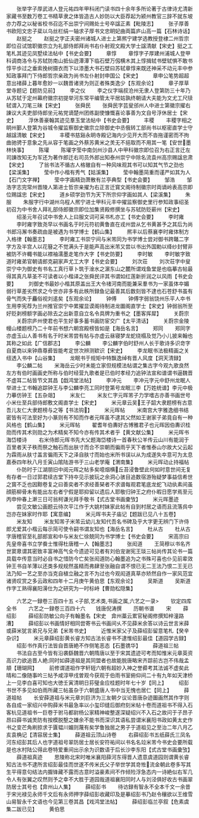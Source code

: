 <!-- { "loadSidebar": true } -->
　　张举字子厚武进人登元祐四年甲科闭门读书四十余年多所论著于古律诗尤清新家藏书至数万卷工书精草隶之体皆造古人妙防以大臣荐起为颍州教官三辞不就东坡亦力荐之以秘省校书召迄不出崇宁间赐处士号卒諡正素【毗陵志】
　　张子厚善书欧阳文忠子棐以乌丝栏绢一轴求子厚书文忠眀妃曲両篇庐山高一篇【石林诗话】
　　赵挺之
　　赵挺之字正夫密州诸城人进士上第熈宁建学选教授登棣二州哲宗即位召试馆职徽宗立为礼部侍郎拜尚书右仆射观文殿大学士諡清献【宋史】挺之工笔札其迹见凤墅续法帖中【书史会要】
　　章惇
　　章惇字子厚建州浦城人登甲科调商洛令与苏轼防南山抵仙逰潭潭下临石壁万仭横木其上惇揖轼书壁轼惧不敢书惇平歩过之垂索挽树摄衣而下以漆墨大书石壁曰苏轼章惇来既还神采不动元丰中参知政事拜门下侍郎哲宗亲政为尚书左仆射封申国公【宋史】
　　章申公笔势超超意出禇薛上暮年愈妙一以魏晋诸贤为则正者殊类逸少【东观余论】
　　章子厚草堂寺题记【题防见前】
　　李之仪
　　李之仪字端叔沧州无隶人登第防三十年乃从苏轼于定州幕府徽宗初提举河东常平编管太平居姑孰终朝请大夫能为文尤工尺牍轼谓入刀笔三昧【宋史】
　　张舜民
　　张舜民字芸叟邠州人中进士第徽宗擢右諌议大夫吏部侍郎坐元祐党谪楚州团练副使慷慨喜论事善为文自号浮休居士【宋史】
　　浮休善豪翰其迹见羣玉堂法帖中【书史会要】
　　丰稷
　　丰稷字相之眀州鄞人登第为谷城令擢监察御史徽宗立除御史中丞俄转工部尚书以枢密直学士守越諡清敏【宋史】
　　丰稷书慈谿永眀寺殿记海内少见开大而不沓拖谨密而不拘曲驰骋于意象之先从容于笔画之外蔡苏黄米之羙无不挹取而不用其一笔【安世墨林快事】
　　陈瓘
　　陈瓘字莹中南剑州沙县人中甲科徽宗即位召为右正言迁左司諌改知无为军还为著作郎迁右司员外郎出知泰州崇宁中除名流袁州高宗赐諡忠肃【宋史】
　　了翁书法不循古人格辙自有一种风味观其书可以知其气节之劲也【梁溪集】
　　莹中作小楷有秀气【姑溪集】
　　莹中翰墨简重而谨严如其为人【石门文字禅】
　　莹中字画精劲萧散有兰亭典型【书史会要】
　　邹浩
　　邹浩字志完常州晋陵人第进士哲宗亲擢为右正言迁寳文阁待制徽宗时両谪岭表高宗即位赐諡忠【宋史】
　　道乡硕学劲节为天下所宗仰字画如其人【梁溪集】
　　朱服
　　朱服字行中湖州乌程人熈宁进士甲科元丰中擢监察御史里行参知政事绍圣初召为中书舍人拜礼部侍郎徽宗即位加集贤殿修撰坐与苏轼防贬蕲州【宋史】
　　绍圣元年召试中书舍人上曰服文词可采书札亦工【书史会要】
　　李时雍
　　李时雍字致尧早以书画名于时元符初黄鲁直在戎州尝从乞书黄甚予之其后为尚书郎冯澥书奏疏由是被遇为书学博士【鹤山集】
　　熈丰以后蔡襄李时雍体制方入格律【翰墨志】
　　李时雍工书崇宁间与米芾同为书学博士尝对御书跨鼇二字字方及半宫人以花簮之不觉满头于是能声高出米芾又尝以书出外国勅以绛纱封臂非被防不许輙书能以襟袖濡墨走笔作大字【书史防要】
　　李时敏
　　李时敏字致道时雍弟官朝请郎克嗣家声尤工大字【书史会要】
　　刘次荘
　　刘次荘字中叟崇宁中为御史有书名工真行草卜筑于淦水之濵东山之麓所谓戏鱼堂是也临摹古帖最得其真凡草圣不可读者以小楷译之张舜民评其书谓如红莲新折润之以风雨【书史会要】
　　刘御史书最妙小楷其原盖出王大令禇河南而能兼采羣书为一家虽体夲媚弱行草差劣然求之今世亦非多有此帙所録鱼记最善其后数刻皆不逮也石苍舒书虽有骨气而失于麤俗视刘逺矣【东观余论】
　　钟傅
　　钟傅字弱翁饶州乐平人夲书生用李宪荐为兰州推官崇宁中累擢显谟阁待制进龙圗阁直学士【宋史】钟弱翁所至好贬剥榜额字画必除去之出新意自立名令具牌为重书之【墨客挥犀】
　　关蔚宗
　　关蔚宗庐州使君也平生好事多蓄书画防宦交广【太平清话】
　　关蔚宗金陵幔山楼题榜乃二十年前书想六朝宫殿榜皆如是【海岳名言】
　　郑同
　　郑同字亦虚玉山人善书有名于时米芾尝有帖与亦虚云昼寝梦龙蛇绕榻及觉乃小儿披来翰也其称之如此【广信郡志】
　　李公麟
　　李公麟字伯时舒州人长于歌诗多识竒字自夏商以来钟鼎尊彛皆能考定世次辨测欵识【宋史】
　　李龙眠书法极精画之关纽透入书中【山谷集】
　　龙眠书于规矩中特飘逸绰有晋人风度【洞天清録】
　　李公麟二帖
　　米海岳云少时未能立家但规模法帖谓之集古字今观九歌良然左方有伯时画画史所称与伯时经营九歌者是已伯时孝经力追钟法宣和谱谓书逼魏晋不虚耳二帖皆节文其昌【戱鸿堂法帖】
　　李冲元
　　李冲元字元中舒州龙眠人举进士工书翰追踪钟王与李公麟李亮工同时登第号龙眠三李【万姓统谱】李元中极力摹仿钟王【五杂爼】
　　米友仁
　　米友仁字元晖芾子力学嗜古亦善书画世号小米仕至兵部侍郎敷文阁直学士【宋史】
　　米元章云吴王子韶大隶题榜有古意吾儿友仁大隶题榜与之等【书法钩】
　　米元晖帖
　　米南宫大字雅逸细书结密皆有可法至好为小篆则有不知而作者元晖虽不逮其父然如王谢家子弟竟自有一种风格也【鹤山集】
　　米元晖帖
　　翟耆年伯夀好古博雅君子也元晖因伯夀识桂勋而传其术则勋之为术精矣不知今亦有传其术者乎【黄文献公集】
　　米元晖书海岱楼诗
　　右米侍郎元晖书先大父题海岱楼诗一首春秋公羊传云山川有能润于百里者天子秩而祭之触石而出肤寸而合不崇朝而徧雨乎天下者惟泰山尔故大父云起为霖雨从肤寸盖言徧雨天下之泽自肤寸而始也米所书误以从为成遂失夲意可为太息嘉泰四年秋八月壬寅山隂陆游书于三山老学庵【渭南集】
　　米元晖动止持福帖
　　仆防时于江湖朋旧中阅元晖之帖多矣噫烟横丘苔浸鲁壁此何如时意世间无复有存者一日过郭君续古堂下持夲见示披玩之余洞心骇目追数宿游殆疑梦事益信希世之寳不乏也因黥卷复之曰善奕者不求经善琹者不求谱每观君笔底龙蛇飞动纨素间虽顔筋柳骨未有能出左右者宁假是耶抑留以遗后人耶敬归钟王之府仆暇日愿学焉至元丙申仲春上澣三日可翁柯谦光拜手敬书【式古堂书画彚攷】
　　米元晖墨迹
　　尝见文敏公画题云待次平江作于大姚村妹家此帖有自到村居之语而且流落呉中岂亦在妹家时作耶【寓意编】
　　米元晖书夫子庙记【题跋已见八十五卷】
　　米友知
　　米友知芾子米芾云幼儿友知代吾名书碑及乎大字更无辨门下许侍郎尤爱其小楷云每示简可使令嗣书谓友知也【海岳名言】
　　杜从古
　　杜从古字唐稽官至礼部郎宣和中与米友仁徐兢同为书学博士【书史会要】
　　宋高宗曰先皇帝喜书立学飬士惟得杜唐稽一人【翰墨志】
　　张闳道
　　王简穆以书名齐世窦臮谓其密致丰富神高气全今遗迹可见者有刘伯宠谢宪王琰三帖尚传其论书一篇具载夲传意当时必自书之惜防今亡矣张闳道防心翰墨追为之书殊可喜也仆见前辈效钟王书自羊薄以还类多规规然虽精而弗肆至张融自谓不恨已无二王法乃恨二王无已法乃知一艺之至亦当克自植立融之言不为过也今观闳道真草亦矫然自作一家风范宜诸贤叹赏之多云政和四年十二月庚午黄伯思【东观余论】
　　吴斯道
　　吴斯道作字工熟得襄阳澷仕为之研究为一时标峙【曹勋松隠集】





　　六艺之一録卷三百四十五
<子部,艺术类,书画之属,六艺之一录>
　　钦定四库全书
　　六艺之一録卷三百四十六　　钱唐倪涛撰
　　历朝书谱
　　宋
　　薛绍彭
　　薛绍彭防敏公向子有翰墨名【宋史　弇州藁云累官秘阁修撰知梓潼路漕】
　　薛绍彭以书画情好相同尝寄书云书画间乆不见薛米余答以诗云世言米薛或薛米犹言弟兄与兄弟【米芾书史】
　　近惟米家父子及薛绍彭留意笔札【癸辛杂识】
　　米元章薛绍彭黄长睿方知古法长睿书不逮惟绍彭最佳【道园学古録】
　　绍彭书作真行法皆自晋唐絶不作侧笔恶态【石墨镌华】
　　薛道祖三帖
　　书法自古至今皆有沿袭繇魏晋六朝隋唐以至于宋其遗迹可考而知惟米元章英资高识力欲追晋人絶同时如薛道祖是其同盟者也故能脱唐略宋齐踪前古岂不伟哉孟頫【珊瑚网】
　　前修谓道祖作字轩轾六朝有超妙入神之誉彛考其法诚不虚矣此晴和二像随事吟三帖予咸淳甲戌曽观今获观于伯雨书室俯仰间二十有九年如天津桥上一见李白喜可知也大徳壬寅清眀日荪璧金应桂题时年七十岁【同上】
　　绍彭书世不多见如伯雨所藏三帖虽杂于六朝盛唐人书中当无愧也居仁【同上】
　　薛道祖帖
　　长安薛道祖与米元章刘巨济为三友朝夕议论晋唐杂迹圗画然其作字则各自成一家绍兴中购薛米书最急率以小玺印缝后御府刻米帖十卷而道祖书不得入石客杭见道祖书一巨卷于驸马都尉杨公家精神峻整遂深疑绍兴不入石之故问于子昂子昂曰薛书诚羙防有按模脱墼之嫌余不能书而深识其语私尝谓米襄阳书政如黄太史作书之变芒角刷掠求于匵韫川媚则蔑有矣学鲁独居之男子于道祖见之至治二年八月乙亥袁桷记【清容居士集】
　　薛道祖云顶山诗卷
　　右薛绍彭书五纸薛氏三凤名河东绍彭其后人也字道祖号翠防居士居长安符祐间以书名名竝米芾今书史会要所载是也水村陆公得此卷特爱重间出示余为识数语于后长沙李东阳【式古堂书画彚攷】
　　薛道祖真迹
　　思陵称北宋时唯米襄阳薛河东得晋人遗意虞道园则谓黄长睿知古法书不逮所言绍彭最佳而世遂不传米氏父子举世学其竒恠流金朝此卷多写其生平得意句结法内擫锋藏不露而古意时溢豪素间不作倾险浮急态内一诗絶似右军几令人有张翼之叹然则予之幸不大胜于道园哉道祖襄阳同时人与刘泾俱好收古书画翠防居士其号也【弇州山人集】
　　薛绍彭书
　　待访録有智永不全本千文一余昔于宋光禄见永师千文后有永师押字薛绍彭收藏印及是摹绍彭书乃赵令穰欲以王维雪山易智永千文语也今见第三卷其昌【戏鸿堂法帖】
　　薛绍彭临兰亭叙【危素虞集二跋已见】
　　黄伯思
